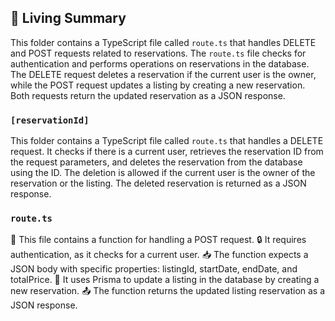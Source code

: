

<!-- Living README Summary -->
## 🌳 Living Summary

This folder contains a TypeScript file called `route.ts` that handles DELETE and POST requests related to reservations. The `route.ts` file checks for authentication and performs operations on reservations in the database. The DELETE request deletes a reservation if the current user is the owner, while the POST request updates a listing by creating a new reservation. Both requests return the updated reservation as a JSON response.


### `[reservationId]`

This folder contains a TypeScript file called `route.ts` that handles a DELETE request. It checks if there is a current user, retrieves the reservation ID from the request parameters, and deletes the reservation from the database using the ID. The deletion is allowed if the current user is the owner of the reservation or the listing. The deleted reservation is returned as a JSON response.


### `route.ts`

📝 This file contains a function for handling a POST request. 
🔒 It requires authentication, as it checks for a current user. 
📥 The function expects a JSON body with specific properties: listingId, startDate, endDate, and totalPrice. 
💾 It uses Prisma to update a listing in the database by creating a new reservation. 
📤 The function returns the updated listing reservation as a JSON response.

<!-- Living README Summary -->